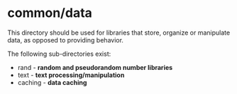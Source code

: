 # common/data

This directory should be used for libraries that store, organize or manipulate
data, as opposed to providing behavior.

The following sub-directories exist:

  * rand - **random and pseudorandom number libraries**
  * text - **text processing/manipulation**
  * caching - **data caching**
